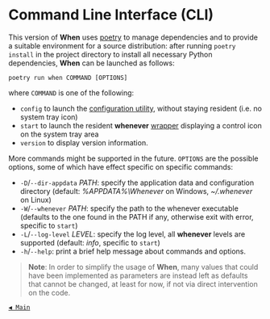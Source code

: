 # Command Line Interface (CLI)

This version of **When** uses [poetry](https://python-poetry.org/) to manage dependencies and to provide a suitable environment for a source distribution: after running `poetry install` in the project directory to install all necessary Python dependencies, **When** can be launched as follows:

```shell
poetry run when COMMAND [OPTIONS]
```

where `COMMAND` is one of the following:

- `config` to launch the [configuration utility](cfgform.md), without staying resident (i.e. no system tray icon)
- `start` to launch the resident **whenever** [wrapper](tray.md) displaying a control icon on the system tray area
- `version` to display version information.

More commands might be supported in the future. `OPTIONS` are the possible options, some of which have effect specific on specific commands:

- `-D`/`--dir-appdata` _PATH_: specify the application data and configuration directory (default: _%APPDATA%\Whenever_ on Windows, _~/.whenever_ on Linux)
- `-W`/`--whenever` _PATH_: specify the path to the whenever executable (defaults to the one found in the PATH if any, otherwise exit with error, specific to `start`)
- `-L`/`--log-level` _LEVEL_: specify the log level, all **whenever** levels are supported (default: _info_, specific to `start`)
- `-h`/`--help`: print a brief help message about commands and options.

> **Note**: In order to simplify the usage of **When**, many values that could have been implemented as parameters are instead left as defaults that cannot be changed, at least for now, if not via direct intervention on the code.


[`◀ Main`](main.md)
